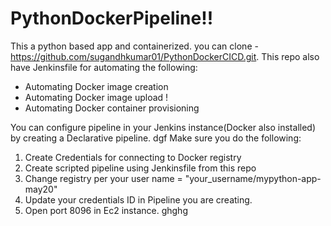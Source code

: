 # PythonDockerPipeline!!
This a python based app and containerized.
you can clone - https://github.com/sugandhkumar01/PythonDockerCICD.git.
This repo also have Jenkinsfile for automating the following:

- Automating Docker image creation
- Automating Docker image upload !
- Automating Docker container provisioning

You can configure pipeline in your Jenkins instance(Docker also installed) by creating a Declarative pipeline.
dgf
Make sure you do the following:
1. Create Credentials for connecting to Docker registry
2. Create scripted pipeline using Jenkinsfile from this repo
3. Change registry per your user name = "your_username/mypython-app-may20"
4. Update your credentials ID in Pipeline you are creating.
5. Open port 8096 in Ec2 instance.
ghghg
